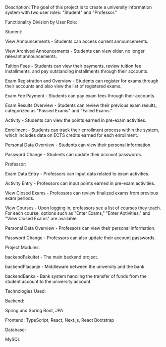 
Description:
The goal of this project is to create a university information system with two user roles: "Student" and "Professor."

Functionality Division by User Role:

Student:

  View Announcements - Students can access current announcements.
  
  View Archived Announcements - Students can view older, no longer relevant announcements.
  
  Tuition Fees - Students can view their payments, review tuition fee installments, and pay outstanding installments through their accounts.
  
  Exam Registration and Overview - Students can register for exams through their accounts and also view the list of registered exams.
  
  Exam Fee Payment - Students can pay exam fees through their accounts.
  
  Exam Results Overview - Students can review their previous exam results, categorized as "Passed Exams" and "Failed Exams."
  
  Activity - Students can view the points earned in pre-exam activities.
  
  Enrollment - Students can track their enrollment process within the system, which includes data on ECTS credits earned for each enrollment.
  
  Personal Data Overview - Students can view their personal information.
  
  Password Change - Students can update their account passwords.
  
Professor:

  Exam Data Entry - Professors can input data related to exam activities.
  
  Activity Entry - Professors can input points earned in pre-exam activities.
  
  View Closed Exams - Professors can review finalized exams from previous exam periods.
  
  View Courses - Upon logging in, professors see a list of courses they teach. For each course, options such as "Enter Exams," "Enter Activities," and "View Closed Exams" are available.
  
  Personal Data Overview - Professors can view their personal information.
  
  Password Change - Professors can also update their account passwords.
  
Project Modules:

  backendFakultet - The main backend project.
  
  backendPlacanje - Middleware between the university and the bank.
  
  backendBanka - Bank system handling the transfer of funds from the student account to the university account.
  
Technologies Used:

Backend:

  Spring and Spring Boot, JPA
  
Frontend:
  TypeScript, React, Next.js, React Bootstrap
  
Database:

  MySQL
      
      
